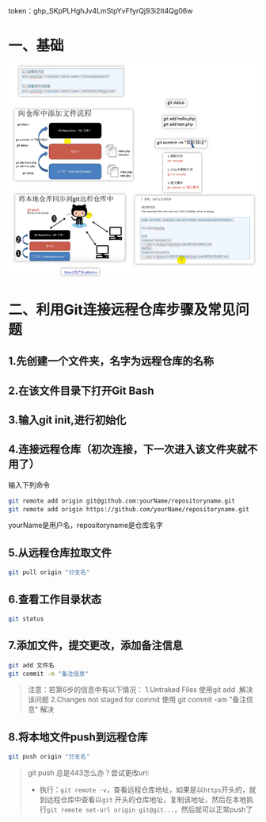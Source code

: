 token：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

# 一、基础

![Image](images/Image.png)

# 二、利用Git连接远程仓库步骤及常见问题

## 1.先创建一个文件夹，名字为远程仓库的名称

## 2.在该文件目录下打开Git Bash

## 3.输入git init,进行初始化

## 4.连接远程仓库（初次连接，下一次进入该文件夹就不用了）
输入下列命令

~~~bash
git remote add origin git@github.com:yourName/repositoryname.git
git remote add origin https://github.com/yourName/repositoryname.git
~~~


yourName是用户名，repositoryname是仓库名字

## 5.从远程仓库拉取文件
~~~bash
git pull origin "分支名"
~~~


## 6.查看工作目录状态

~~~bash
git status
~~~

## 7.添加文件，提交更改，添加备注信息

~~~bash
git add 文件名
git commit -m "备注信息"
~~~



> 注意：若第6步的信息中有以下情况：
> 1.Untraked Files
> 使用git add .解决该问题
> 2.Changes not staged for commit
> 使用 git commit -am "备注信息" 解决



## 8.将本地文件push到远程仓库
```bash
git push origin "分支名"
```

> git push 总是443怎么办？尝试更改url:
>
> - 执行：`git remote -v`，查看远程仓库地址，如果是以`https`开头的，就到远程仓库中查看以`git` 开头的仓库地址，复制该地址，然后在本地执行`git remote set-url origin git@git...`，然后就可以正常push了

